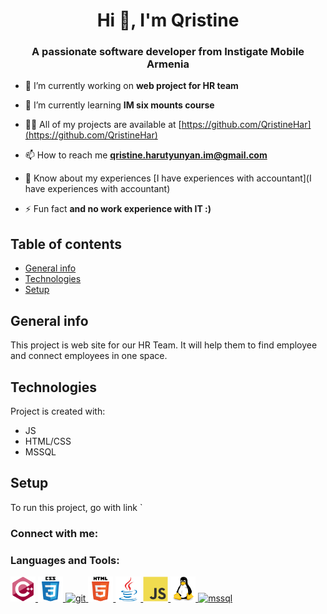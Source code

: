 <h1 align="center">Hi 👋, I'm Qristine</h1>
<h3 align="center">A passionate software developer from Instigate Mobile Armenia</h3>

- 🔭 I’m currently working on **web project for HR team**

- 🌱 I’m currently learning **IM six mounts course**

- 👨‍💻 All of my projects are available at [https://github.com/QristineHar](https://github.com/QristineHar)

- 📫 How to reach me **qristine.harutyunyan.im@gmail.com**

- 📄 Know about my experiences [I have experiences with accountant](I have experiences with accountant)

- ⚡ Fun fact **and no work experience with IT :)**


## Table of contents
* [General info](#general-info)
* [Technologies](#technologies)
* [Setup](#setup)

## General info
This project is web site for our HR Team. It will help them to find employee and connect employees in one space.
	
## Technologies
Project is created with:
* JS
* HTML/CSS
* MSSQL
	
## Setup
To run this project, go with link ` 


<h3 align="left">Connect with me:</h3>
<p align="left">
</p>

<h3 align="left">Languages and Tools:</h3>
<p align="left"> <a href="https://www.w3schools.com/cpp/" target="_blank" rel="noreferrer"> <img src="https://raw.githubusercontent.com/devicons/devicon/master/icons/cplusplus/cplusplus-original.svg" alt="cplusplus" width="40" height="40"/> </a> <a href="https://www.w3schools.com/css/" target="_blank" rel="noreferrer"> <img src="https://raw.githubusercontent.com/devicons/devicon/master/icons/css3/css3-original-wordmark.svg" alt="css3" width="40" height="40"/> </a> <a href="https://git-scm.com/" target="_blank" rel="noreferrer"> <img src="https://www.vectorlogo.zone/logos/git-scm/git-scm-icon.svg" alt="git" width="40" height="40"/> </a> <a href="https://www.w3.org/html/" target="_blank" rel="noreferrer"> <img src="https://raw.githubusercontent.com/devicons/devicon/master/icons/html5/html5-original-wordmark.svg" alt="html5" width="40" height="40"/> </a> <a href="https://www.java.com" target="_blank" rel="noreferrer"> <img src="https://raw.githubusercontent.com/devicons/devicon/master/icons/java/java-original.svg" alt="java" width="40" height="40"/> </a> <a href="https://developer.mozilla.org/en-US/docs/Web/JavaScript" target="_blank" rel="noreferrer"> <img src="https://raw.githubusercontent.com/devicons/devicon/master/icons/javascript/javascript-original.svg" alt="javascript" width="40" height="40"/> </a> <a href="https://www.linux.org/" target="_blank" rel="noreferrer"> <img src="https://raw.githubusercontent.com/devicons/devicon/master/icons/linux/linux-original.svg" alt="linux" width="40" height="40"/> </a> <a href="https://www.microsoft.com/en-us/sql-server" target="_blank" rel="noreferrer"> <img src="https://www.svgrepo.com/show/303229/microsoft-sql-server-logo.svg" alt="mssql" width="40" height="40"/> </a> </p>

